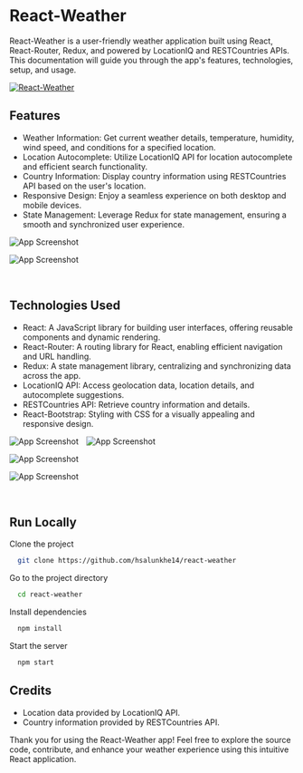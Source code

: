 # React-Weather

React-Weather is a user-friendly weather application built using React, React-Router, Redux, and powered by LocationIQ and RESTCountries APIs. This documentation will guide you through the app's features, technologies, setup, and usage.

[![React-Weather](public/logo192.png)](https://react-weatherjs.netlify.app)

## Features

- Weather Information: Get current weather details, temperature, humidity, wind speed, and conditions for a specified location.
- Location Autocomplete: Utilize LocationIQ API for location autocomplete and efficient search functionality.
- Country Information: Display country information using RESTCountries API based on the user's location.
- Responsive Design: Enjoy a seamless experience on both desktop and mobile devices.
- State Management: Leverage Redux for state management, ensuring a smooth and synchronized user experience.

![App Screenshot](/src/img/desktop-view-light.png)

![App Screenshot](/src/img/desktop-view-dark.png)

<br />

## Technologies Used

- React: A JavaScript library for building user interfaces, offering reusable components and dynamic rendering.
- React-Router: A routing library for React, enabling efficient navigation and URL handling.
- Redux: A state management library, centralizing and synchronizing data across the app.
- LocationIQ API: Access geolocation data, location details, and autocomplete suggestions.
- RESTCountries API: Retrieve country information and details.
- React-Bootstrap: Styling with CSS for a visually appealing and responsive design.

![App Screenshot](src/img/mobile-view-dark-search.png)&emsp;![App Screenshot](src/img/mobile-view-light-search.png)

![App Screenshot](src/img/tablet-view-dark.png)

![App Screenshot](src/img/tablet-view-light.png)

<br />

## Run Locally

Clone the project

```bash
  git clone https://github.com/hsalunkhe14/react-weather
```

Go to the project directory

```bash
  cd react-weather
```

Install dependencies

```bash
  npm install
```

Start the server

```bash
  npm start
```

## Credits

- Location data provided by LocationIQ API.
- Country information provided by RESTCountries API.

Thank you for using the React-Weather app! Feel free to explore the source code, contribute, and enhance your weather experience using this intuitive React application.

